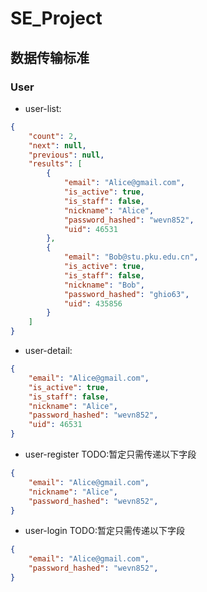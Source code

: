 # SE_Project

## 数据传输标准

### User

- user-list:
```json
{
    "count": 2,
    "next": null,
    "previous": null,
    "results": [
        {
            "email": "Alice@gmail.com",
            "is_active": true,
            "is_staff": false,
            "nickname": "Alice",
            "password_hashed": "wevn852",
            "uid": 46531
        },
        {
            "email": "Bob@stu.pku.edu.cn",
            "is_active": true,
            "is_staff": false,
            "nickname": "Bob",
            "password_hashed": "ghio63",
            "uid": 435856
        }
    ]
}
```

- user-detail:
```json
{
    "email": "Alice@gmail.com",
    "is_active": true,
    "is_staff": false,
    "nickname": "Alice",
    "password_hashed": "wevn852",
    "uid": 46531
}
```

- user-register TODO:暂定只需传递以下字段
```json
{
    "email": "Alice@gmail.com",
    "nickname": "Alice",
    "password_hashed": "wevn852",
}
```
- user-login TODO:暂定只需传递以下字段
```json
{
    "email": "Alice@gmail.com",
    "password_hashed": "wevn852",
}

```